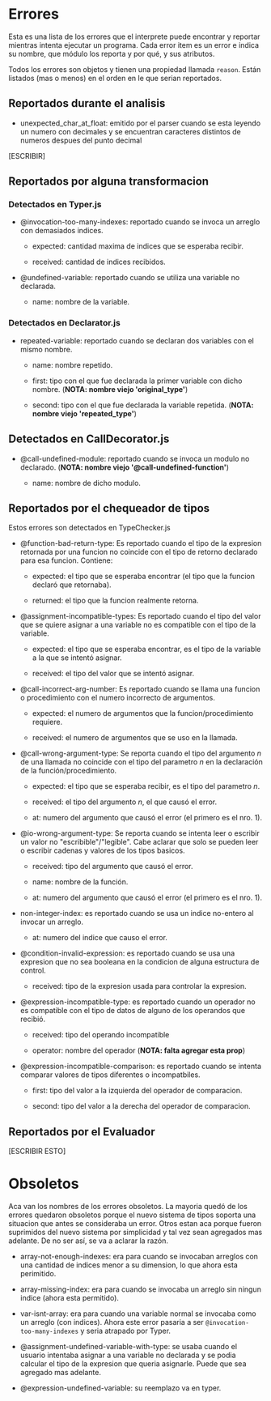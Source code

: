 # Errores

Esta es una lista de los errores que el interprete puede encontrar y reportar
mientras intenta ejecutar un programa. Cada error item es un error e indica su
nombre, que módulo los reporta y por qué, y sus atributos.

Todos los errores son objetos y tienen una propiedad llamada `reason`. Están
listados (mas o menos) en el orden en le que serian reportados.

## Reportados durante el analisis

- unexpected_char_at_float: emitido por el parser cuando se esta leyendo un numero con decimales y se encuentran caracteres distintos de numeros despues del punto decimal

[ESCRIBIR]

## Reportados por alguna transformacion

### Detectados en Typer.js

- @invocation-too-many-indexes: reportado cuando se invoca un arreglo con
  demasiados indices.

  - expected: cantidad maxima de indices que se esperaba recibir.

  - received: cantidad de indices recibidos.

- @undefined-variable: reportado cuando se utiliza una variable no declarada.

  - name: nombre de la variable.

### Detectados en Declarator.js

- repeated-variable: reportado cuando se declaran dos variables con el mismo
  nombre.

  - name: nombre repetido.

  - first: tipo con el que fue declarada la primer variable con dicho nombre.
  (**NOTA: nombre viejo 'original_type'**)

  - second: tipo con el que fue declarada la variable repetida.
  (**NOTA: nombre viejo 'repeated_type'**)

## Detectados en CallDecorator.js

- @call-undefined-module: reportado cuando se invoca un modulo no declarado.
(**NOTA: nombre viejo '@call-undefined-function'**)

  - name: nombre de dicho modulo.

## Reportados por el chequeador de tipos

Estos errores son detectados en TypeChecker.js

- @function-bad-return-type: Es reportado cuando el tipo de la expresion
  retornada por una funcion no coincide con el tipo de retorno declarado para
  esa funcion. Contiene:

  - expected: el tipo que se esperaba encontrar (el tipo que la funcion
    declaró que retornaba).

  - returned: el tipo que la funcion realmente retorna.

- @assignment-incompatible-types: Es reportado cuando el tipo del valor que se
   quiere asignar a una variable no es compatible con el tipo de la variable.

  - expected: el tipo que se esperaba encontrar, es el tipo de la variable a
    la que se intentó asignar.

  - received: el tipo del valor que se intentó asignar.

- @call-incorrect-arg-number: Es reportado cuando se llama una funcion o
  procedimiento con el numero incorrecto de argumentos.

  - expected: el numero de argumentos que la funcion/procedimiento requiere.

  - received: el numero de argumentos que se uso en la llamada.

- @call-wrong-argument-type: Se reporta cuando el tipo del argumento *n* de
  una llamada no coincide con el tipo del parametro *n* en la declaración de la
  función/procedimiento.

  - expected: el tipo que se esperaba recibir, es el tipo del parametro *n*.

  - received: el tipo del argumento *n*, el que causó el error.

  - at: numero del argumento que causó el error (el primero es el nro. 1).

- @io-wrong-argument-type: Se reporta cuando se intenta leer o escribir un
  valor no "escribible"/"legible". Cabe aclarar que solo se pueden leer o
  escribir cadenas y valores de los tipos basicos.

  - received: tipo del argumento que causó el error.

  - name: nombre de la función.

  - at: numero del argumento que causó el error (el primero es el nro. 1).

- non-integer-index: es reportado cuando se usa un indice no-entero al invocar
  un arreglo.

  - at: numero del indice que causo el error.

- @condition-invalid-expression: es reportado cuando se usa una expresion que
  no sea booleana en la condicion de alguna estructura de control.

  - received: tipo de la expresion usada para controlar la expresion.

- @expression-incompatible-type: es reportado cuando un operador no es
  compatible con el tipo de datos de alguno de los operandos que recibió.

  - received: tipo del operando incompatible

  - operator: nombre del operador (**NOTA: falta agregar esta prop**)

- @expression-incompatible-comparison: es reportado cuando se intenta comparar
  valores de tipos diferentes o incompatbiles.

  - first: tipo del valor a la izquierda del operador de comparacion.

  - second: tipo del valor a la derecha del operador de comparacion.

## Reportados por el Evaluador

[ESCRIBIR ESTO]

# Obsoletos

Aca van los nombres de los errores obsoletos. La mayoria quedó de los errores
quedaron obsoletos porque el nuevo sistema de tipos soporta una situacion que
antes se consideraba un error. Otros estan aca porque fueron suprimidos del
nuevo sistema por simplicidad y tal vez sean agregados mas adelante. De no ser
así, se va a aclarar la razón.

- array-not-enough-indexes: era para cuando se invocaban arreglos con una
cantidad de indices menor a su dimension, lo que ahora esta perimitido.

- array-missing-index: era para cuando se invocaba un arreglo sin ningun
indice (ahora esta permitido).

- var-isnt-array: era para cuando una variable normal se invocaba como
un arreglo (con indices). Ahora este error pasaria a ser
`@invocation-too-many-indexes` y seria atrapado por Typer.

- @assignment-undefined-variable-with-type: se usaba cuando el usuario intentaba
asignar a una variable no declarada y se podia calcular el tipo de la expresion
que queria asignarle. Puede que sea agregado mas adelante.

- @expression-undefined-variable: su reemplazo va en typer.
